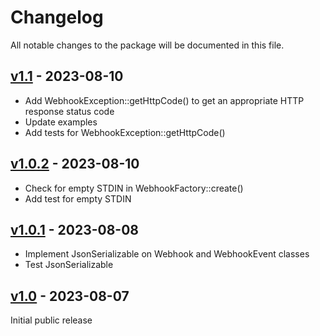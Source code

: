 # Changelog

All notable changes to the package will be documented in this file.

## [v1.1](https://github.com/upmind-automation/webhook-endpoint/releases/tag/v1.1) - 2023-08-10

- Add WebhookException::getHttpCode() to get an appropriate HTTP response status code
- Update examples
- Add tests for WebhookException::getHttpCode()

## [v1.0.2](https://github.com/upmind-automation/webhook-endpoint/releases/tag/v1.0.2) - 2023-08-10

- Check for empty STDIN in WebhookFactory::create()
- Add test for empty STDIN

## [v1.0.1](https://github.com/upmind-automation/webhook-endpoint/releases/tag/v1.0.1) - 2023-08-08

- Implement JsonSerializable on Webhook and WebhookEvent classes
- Test JsonSerializable

## [v1.0](https://github.com/upmind-automation/webhook-endpoint/releases/tag/v1.0) - 2023-08-07

Initial public release
